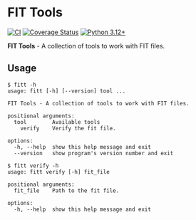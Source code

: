 # FIT Tools

[![CI](https://github.com/neri14/fit-tools/actions/workflows/ci.yml/badge.svg?branch=master)](https://github.com/neri14/fit-tools/actions/workflows/ci.yml)
[![Coverage Status](https://codecov.io/gh/neri14/fit-tools/branch/master/graph/badge.svg)](https://codecov.io/gh/neri14/fit-tools)
[![Python 3.12+](https://img.shields.io/badge/python-3.12+-blue.svg)](https://www.python.org/downloads/)

**FIT Tools** - A collection of tools to work with FIT files.


## Usage

```
$ fitt -h
usage: fitt [-h] [--version] tool ...

FIT Tools - A collection of tools to work with FIT files.

positional arguments:
  tool        Available tools
    verify    Verify the fit file.

options:
  -h, --help  show this help message and exit
  --version   show program's version number and exit
```

```
$ fitt verify -h
usage: fitt verify [-h] fit_file

positional arguments:
  fit_file    Path to the fit file.

options:
  -h, --help  show this help message and exit
```
